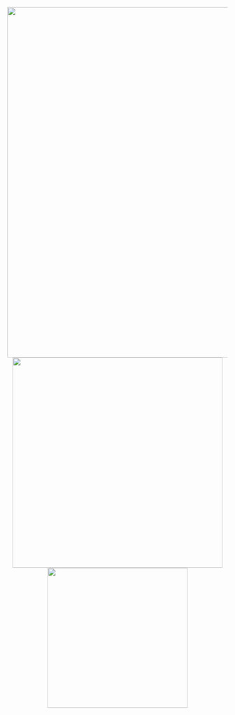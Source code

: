 <p align="center">
  <img src="https://www.gifcen.com/wp-content/uploads/2021/06/regular-show-gif-11.gif" width="800px" />
  <img src="https://github-readme-stats.vercel.app/api?username=jareer12&count_private=true&include_all_commits=true&hide_border=true&theme=nord" width="480px" />
  <img src="https://github-readme-stats.vercel.app/api/top-langs/?username=jareer12&layout=compact&card_width=250&langs_count=8&hide_border=true&theme=nord" width="320px" />
</p>

